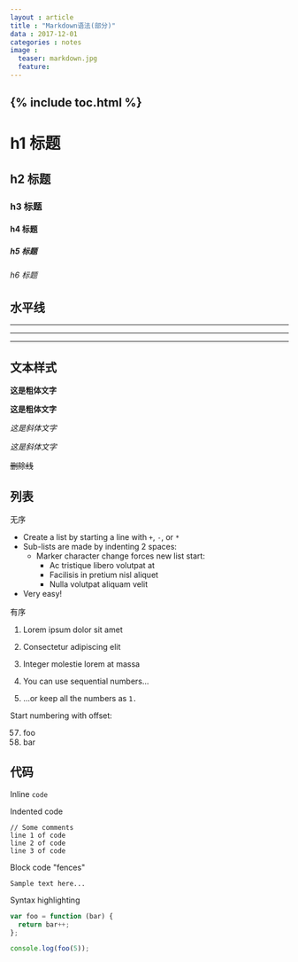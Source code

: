 ```yaml
---
layout : article
title : "Markdown语法(部分)"
data : 2017-12-01
categories : notes
image :
  teaser: markdown.jpg
  feature:
---
```

{% include toc.html %}
---

# h1 标题

## h2 标题

### h3 标题

#### h4 标题

##### h5 标题

###### h6 标题


## 水平线

___

---

***


## 文本样式

**这是粗体文字**

__这是粗体文字__

*这是斜体文字*

_这是斜体文字_

~~删除线~~


## 列表

无序

+ Create a list by starting a line with `+`, `-`, or `*`
+ Sub-lists are made by indenting 2 spaces:
  - Marker character change forces new list start:
    * Ac tristique libero volutpat at
    + Facilisis in pretium nisl aliquet
    - Nulla volutpat aliquam velit
+ Very easy!

有序

1. Lorem ipsum dolor sit amet
2. Consectetur adipiscing elit
3. Integer molestie lorem at massa


1. You can use sequential numbers...
1. ...or keep all the numbers as `1.`

Start numbering with offset:

57. foo
1. bar


## 代码

Inline `code`

Indented code

    // Some comments
    line 1 of code
    line 2 of code
    line 3 of code


Block code "fences"

```
Sample text here...
```

Syntax highlighting

``` js
var foo = function (bar) {
  return bar++;
};

console.log(foo(5));
```
